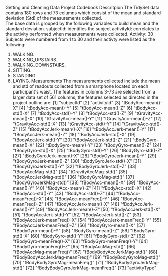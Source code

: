 Getting and Cleaning Data Project Codebook 
Descritpion
The TidySet data contains 180 rows and 73 columns which consist of the mean and standard deviation (Std) of the measurements collected.  
The base data is grouped by the following variables to build mean and the standard deviation. 
subjectId: identifies the subject activityId: correlates to the activity performed when measurements were collected. 
Activity: 30 Subjects were numbered from 1 to 30 and their activty were listed as the following: 
1. WALKING. 
2. WALKING_UPSTAIRS. 
3. WALKING_DOWNSTAIRS. 
4. SITTING. 
5. STANDING. 
6. LAYING. 
Measurements 
The measurements collected include the mean and std of readouts collected from a smartphone located on each participant's waist. 
The features in columns 3-73 are selected from a larger data set of 561 columns, the features selected as directed in the project outline are: 
[1] "subjectId" 
[2] "activityId"
[3] "tBodyAcc-mean()-X" 
[4] "tBodyAcc-mean()-Y"
[5] "tBodyAcc-mean()-Z" 
[6] "tBodyAcc-std()-X"
[7] "tBodyAcc-std()-Y" 
[8] "tBodyAcc-std()-Z"
[9] "tGravityAcc-mean()-X" 
[10] "tGravityAcc-mean()-Y"
[11] "tGravityAcc-mean()-Z" 
[12] "tGravityAcc-std()-X"
[13] "tGravityAcc-std()-Y"
[14] "tGravityAcc-std()-Z"
[15] "tBodyAccJerk-mean()-X" 
[16] "tBodyAccJerk-mean()-Y"
[17] "tBodyAccJerk-mean()-Z" 
[18] "tBodyAccJerk-std()-X"
[19] "tBodyAccJerk-std()-Y" 
[20] "tBodyAccJerk-std()-Z"
[21] "tBodyGyro-mean()-X" 
[22] "tBodyGyro-mean()-Y"
[23] "tBodyGyro-mean()-Z" 
[24] "tBodyGyro-std()-X"
[25] "tBodyGyro-std()-Y" 
[26] "tBodyGyro-std()-Z"
[27] "tBodyGyroJerk-mean()-X" 
[28] "tBodyGyroJerk-mean()-Y"
[29] "tBodyGyroJerk-mean()-Z" 
[30] "tBodyGyroJerk-std()-X"
[31] "tBodyGyroJerk-std()-Y" 
[32] "tBodyGyroJerk-std()-Z"
[33] "tBodyAccMag-std()" 
[34] "tGravityAccMag-std()"
[35] "tBodyAccJerkMag-std()" 
[36] "tBodyGyroMag-std()"
[37] "tBodyGyroJerkMag-std()" 
[38] "fBodyAcc-mean()-X"
[39] "fBodyAcc-mean()-Y" 
[40] "fBodyAcc-mean()-Z"
[41] "fBodyAcc-std()-X" 
[42] "fBodyAcc-std()-Y"
[43] "fBodyAcc-std()-Z" 
[44] "fBodyAcc-meanFreq()-X"
[45] "fBodyAcc-meanFreq()-Y" 
[46] "fBodyAcc-meanFreq()-Z"
[47] "fBodyAccJerk-mean()-X" 
[48] "fBodyAccJerk-mean()-Y"
[49] "fBodyAccJerk-mean()-Z" 
[50] "fBodyAccJerk-std()-X"
[51] "fBodyAccJerk-std()-Y" 
[52] "fBodyAccJerk-std()-Z"
[53] "fBodyAccJerk-meanFreq()-X" 
[54] "fBodyAccJerk-meanFreq()-Y"
[55] "fBodyAccJerk-meanFreq()-Z" 
[56] "fBodyGyro-mean()-X"
[57] "fBodyGyro-mean()-Y" 
[58] "fBodyGyro-mean()-Z"
[59] "fBodyGyro-std()-X" 
[60] "fBodyGyro-std()-Y"
[61] "fBodyGyro-std()-Z" 
[62] "fBodyGyro-meanFreq()-X"
[63] "fBodyGyro-meanFreq()-Y" 
[64] "fBodyGyro-meanFreq()-Z"
[65] "fBodyAccMag-std()" 
[66] "fBodyAccMag-meanFreq()"
[67] "fBodyBodyAccJerkMag-std()" 
[68] "fBodyBodyAccJerkMag-meanFreq()" 
[69] "fBodyBodyGyroMag-std()" 
[70] "fBodyBodyGyroMag-meanFreq()"
[71] "fBodyBodyGyroJerkMag-std()" 
[72] "fBodyBodyGyroJerkMag-meanFreq()" 
[73] "activityType"
